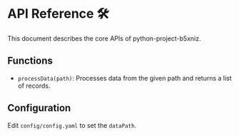 # API Reference 🛠

This document describes the core APIs of python-project-b5xniz.

## Functions
- `processData(path)`: Processes data from the given path and returns a list of records.

## Configuration
Edit `config/config.yaml` to set the `dataPath`.

